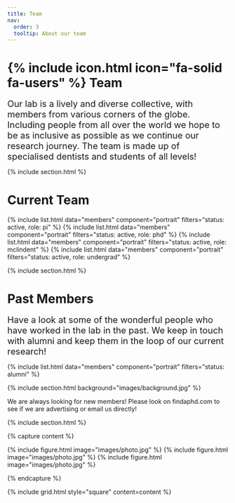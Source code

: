 ```yaml
---
title: Team
nav:
  order: 3
  tooltip: About our team
---
```


# {% include icon.html icon="fa-solid fa-users" %} Team

<span style="font-size: 20px;">
Our lab is a lively and diverse collective, with members from various corners of the globe. Including people from all over the world we hope to be as inclusive as possible as we continue our research journey. The team is made up of specialised dentists and students of all levels!
</span>

{% include section.html %}

# Current Team 

{% include list.html data="members" component="portrait" filters="status: active, role: pi" %}
{% include list.html data="members" component="portrait" filters="status: active, role: phd" %}
{% include list.html data="members" component="portrait" filters="status: active, role: mclindent" %}
{% include list.html data="members" component="portrait" filters="status: active, role: undergrad" %}

{% include section.html %}

# Past Members

<span style="font-size: 20px;">
Have a look at some of the wonderful people who have worked in the lab in the past. We keep in touch with alumni and keep them in the loop of our current research!
</span>

{% include list.html data="members" component="portrait" filters="status: alumni" %}

{% include section.html background="images/background.jpg" %}

We are always looking for new members! Please look on findaphd.com to see if we are advertising or email us directly!

{% include section.html %}

{% capture content %}

{% include figure.html image="images/photo.jpg" %}
{% include figure.html image="images/photo.jpg" %}
{% include figure.html image="images/photo.jpg" %}

{% endcapture %}

{% include grid.html style="square" content=content %}
